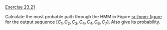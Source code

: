 [Exercise 23.21](ex_21/)

Calculate the most probable path through the HMM in
Figure [sr-hmm-figure](#/) for the output sequence
$[C_1,C_2,C_3,C_4,C_4,C_6,C_7]$. Also give its probability.
